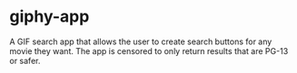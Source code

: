 # giphy-app
A GIF search app that allows the user to create search buttons for any movie they want. The app is censored to only return results that are PG-13 or safer. 